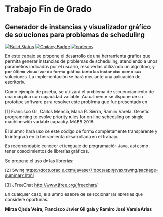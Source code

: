 # Trabajo Fin de Grado
## Generador de instancias y visualizador gráfico de soluciones para problemas de scheduling

[![Build Status](https://travis-ci.com/M1RZ4/TFG.svg?branch=master)](https://travis-ci.com/M1RZ4/TFG)
[![Codacy Badge](https://api.codacy.com/project/badge/Grade/f2f0d0b009384c8aba7deacb39b7b541)](https://app.codacy.com/project/M1RZ4/TFG/dashboard)
[![codecov](https://codecov.io/gh/M1RZ4/TFG/branch/master/graph/badge.svg)](https://codecov.io/gh/M1RZ4/TFG)

<p>En este trabajo se propone el desarrollo de una herramienta gráfica que permita generar instancias de problemas de scheduling, atendiendo a unos parámetros indicados por el usuario, resolverlas utilizando un algoritmo, y por último visualizar de forma gráfica tanto las instancias como sus soluciones. La implementación se hará mediante una aplicación de escritorio.

Como ejemplo de prueba, se utilizará el problema de secuenciamiento de una máquina con capacidad variable. Actualmente se dispone de un prototipo software para resolver este problema que fue presentado en

[1] Francisco Gil, Carlos Mencía, María R. Sierra, Ramiro Varela. Genetic programming to evolve priority rules for on-line scheduling on single machine with variable capacity. MAEB 2018.

El alumno hará uso de este código de forma completamente transparente y lo integrará en la herramienta desarrollada en el trabajo.

Es recomendable conocer el lenguaje de programación Java, así como tener conocimientos de librerías gráficas.

Se propone el uso de las librerías:

[2] Swing https://docs.oracle.com/javase/7/docs/api/javax/swing/package-summary.html

[3] JFreeChat http://www.jfree.org/jfreechart/

En cualquier caso, el alumno es libre de seleccionar las librerías que considere oportunas.</p>


**Mirza Ojeda Veira, Francisco Javier Gil gala y Ramiro José Varela Arias**
